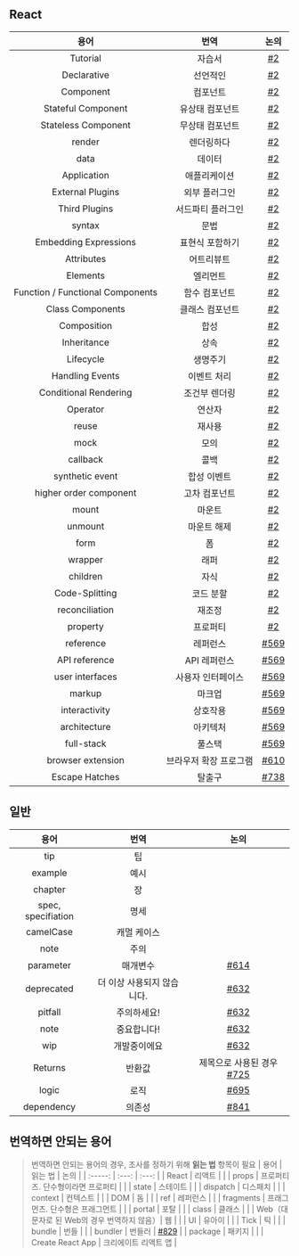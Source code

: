 ## React

| 용어 | 번역 | 논의 |
| :---: | :---:| :---: |
| Tutorial | 자습서 | [#2](https://github.com/reactjs/ko.reactjs.org/issues/2) |
| Declarative | 선언적인 | [#2](https://github.com/reactjs/ko.reactjs.org/issues/2) |
| Component | 컴포넌트 | [#2](https://github.com/reactjs/ko.reactjs.org/issues/2) |
| Stateful Component | 유상태 컴포넌트 | [#2](https://github.com/reactjs/ko.reactjs.org/issues/2) |
| Stateless Component | 무상태 컴포넌트 | [#2](https://github.com/reactjs/ko.reactjs.org/issues/2) |
| render | 렌더링하다 |   [#2](https://github.com/reactjs/ko.reactjs.org/issues/2) |
| data | 데이터 | [#2](https://github.com/reactjs/ko.reactjs.org/issues/2) |
| Application | 애플리케이션 | [#2](https://github.com/reactjs/ko.reactjs.org/issues/2) |
| External Plugins | 외부 플러그인 | [#2](https://github.com/reactjs/ko.reactjs.org/issues/2) |
| Third Plugins | 서드파티 플러그인 | [#2](https://github.com/reactjs/ko.reactjs.org/issues/2) |
| syntax | 문법 | [#2](https://github.com/reactjs/ko.reactjs.org/issues/2) |
| Embedding Expressions | 표현식 포함하기 | [#2](https://github.com/reactjs/ko.reactjs.org/issues/2) |
| Attributes | 어트리뷰트 | [#2](https://github.com/reactjs/ko.reactjs.org/issues/2) |
| Elements | 엘리먼트 | [#2](https://github.com/reactjs/ko.reactjs.org/issues/2) |
| Function / Functional Components | 함수 컴포넌트 | [#2](https://github.com/reactjs/ko.reactjs.org/issues/2) |
| Class Components | 클래스 컴포넌트 | [#2](https://github.com/reactjs/ko.reactjs.org/issues/2) |
| Composition | 합성 | [#2](https://github.com/reactjs/ko.reactjs.org/issues/2) |
| Inheritance | 상속 | [#2](https://github.com/reactjs/ko.reactjs.org/issues/2) |
| Lifecycle | 생명주기 | [#2](https://github.com/reactjs/ko.reactjs.org/issues/2) |
| Handling Events | 이벤트 처리 | [#2](https://github.com/reactjs/ko.reactjs.org/issues/2) |
| Conditional Rendering | 조건부 렌더링 | [#2](https://github.com/reactjs/ko.reactjs.org/issues/2) |
| Operator | 연산자 | [#2](https://github.com/reactjs/ko.reactjs.org/issues/2) |
| reuse | 재사용 | [#2](https://github.com/reactjs/ko.reactjs.org/issues/2) |
| mock | 모의 | [#2](https://github.com/reactjs/ko.reactjs.org/issues/2) |
| callback | 콜백 |  [#2](https://github.com/reactjs/ko.reactjs.org/issues/2) |
| synthetic event| 합성 이벤트 | [#2](https://github.com/reactjs/ko.reactjs.org/issues/2) |
| higher order component | 고차 컴포넌트 | [#2](https://github.com/reactjs/ko.reactjs.org/issues/2) |
| mount | 마운트 | [#2](https://github.com/reactjs/ko.reactjs.org/issues/2) |
| unmount | 마운트 해제 | [#2](https://github.com/reactjs/ko.reactjs.org/issues/2) |
| form | 폼 | [#2](https://github.com/reactjs/ko.reactjs.org/issues/2) |
| wrapper | 래퍼 | [#2](https://github.com/reactjs/ko.reactjs.org/issues/2) |
| children | 자식 | [#2](https://github.com/reactjs/ko.reactjs.org/issues/2) |
| Code-Splitting | 코드 분할 | [#2](https://github.com/reactjs/ko.reactjs.org/issues/2) |
| reconciliation | 재조정 | [#2](https://github.com/reactjs/ko.reactjs.org/issues/2) |
| property | 프로퍼티 | [#2](https://github.com/reactjs/ko.reactjs.org/issues/2) |
| reference | 레퍼런스 | [#569](https://github.com/reactjs/ko.react.dev/issues/569) |
| API reference | API 레퍼런스 | [#569](https://github.com/reactjs/ko.react.dev/issues/569) |
| user interfaces | 사용자 인터페이스 | [#569](https://github.com/reactjs/ko.react.dev/issues/569) |
| markup | 마크업 | [#569](https://github.com/reactjs/ko.react.dev/issues/569) |
| interactivity | 상호작용 | [#569](https://github.com/reactjs/ko.react.dev/issues/569) |
| architecture | 아키텍처 | [#569](https://github.com/reactjs/ko.react.dev/issues/569) |
| full-stack | 풀스택 | [#569](https://github.com/reactjs/ko.react.dev/issues/569) |
| browser extension | 브라우저 확장 프로그램 | [#610](https://github.com/reactjs/ko.react.dev/issues/610) |
| Escape Hatches | 탈출구 | [#738](https://github.com/reactjs/ko.react.dev/issues/738)

## 일반

| 용어 | 번역 | 논의 |
| :---: | :---: | :---: | 
| tip | 팁 |  |
| example | 예시 |  |
| chapter | 장 |  |
| spec, specifiation | 명세 |  |
| camelCase | 캐멀 케이스 |  |
| note | 주의 |  |
| parameter | 매개변수 | [#614](https://github.com/reactjs/ko.react.dev/issues/614) |
| deprecated | 더 이상 사용되지 않습니다. | [#632](https://github.com/reactjs/ko.react.dev/issues/632) |
| pitfall | 주의하세요! | [#632](https://github.com/reactjs/ko.react.dev/issues/632) |
| note | 중요합니다! | [#632](https://github.com/reactjs/ko.react.dev/issues/632) |
| wip | 개발중이에요 | [#632](https://github.com/reactjs/ko.react.dev/issues/632) |
| Returns | 반환값 | 제목으로 사용된 경우 [#725](https://github.com/reactjs/ko.react.dev/issues/725) |
| logic | 로직 | [#695](https://github.com/reactjs/ko.react.dev/issues/695) |
| dependency | 의존성 | [#841](https://github.com/reactjs/ko.react.dev/issues/841) |

## 번역하면 안되는 용어

> 번역하면 안되는 용어의 경우, 조사를 정하기 위해 **읽는 법** 항목이 필요
| 용어 | 읽는 법 | 논의 |
| :-----: | :---: | :---: |
| React | 리액트 | |
| props | 프로퍼티즈. 단수형이라면 프로퍼티 | |
| state | 스테이트 | |
| dispatch | 디스패치 | |
| context | 컨텍스트 | |
| DOM | 돔 | |
| ref | 레퍼런스 | |
| fragments | 프래그먼츠. 단수형은 프래그먼트 | |
| portal | 포탈 | |
| class | 클래스 | |
| Web（대문자로 된 Web의 경우 번역하지 않음）| 웹 | |
| UI | 유아이 | |
| Tick | 틱 | |
| bundle | 번들 | |
| bundler | 번들러 | [#829](https://github.com/reactjs/ko.react.dev/issues/829) |
| package | 패키지 | |
| Create React App | 크리에이트 리액트 앱 |
